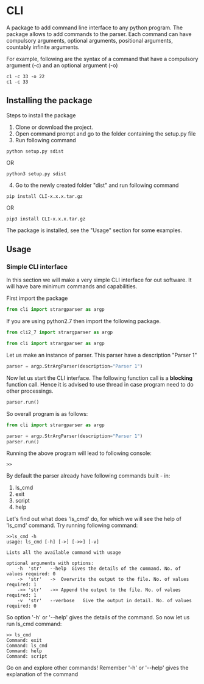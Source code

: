 # CLI
A package to add command line interface to any python program.
The package allows to add commands to the parser. Each command can have
compulsory arguments, optional arguments, positional arguments, countably
infinite arguments.

For example, following are the syntax of a command that have a 
compulsory argument (-c) and an optional argument (-o)
~~~ 
c1 -c 33 -o 22
c1 -c 33
~~~

## Installing the package
Steps to install the package
1. Clone or download the project.
2. Open command prompt and go to the folder containing the setup.py file
3. Run following command
~~~
python setup.py sdist
~~~ 
OR
~~~
python3 setup.py sdist
~~~
4. Go to the newly created folder "dist" and run following command
~~~
pip install CLI-x.x.x.tar.gz
~~~ 
OR
~~~
pip3 install CLI-x.x.x.tar.gz 
~~~

The package is installed, see the "Usage" section for some examples.

## Usage

### Simple CLI interface
In this section we will make a very simple CLI interface for out software.
It will have bare minimum commands and capabilities.

First import the package
```python
from cli import strargparser as argp
```
If you are using python2.7 then import the following package.
```python
from cli2_7 import strargparser as argp
```

```python
from cli import strargparser as argp
```
Let us make an instance of parser. This parser have a description "Parser 1"
```python
parser = argp.StrArgParser(description="Parser 1")
```
Now let us start the CLI interface. The following function call is a **blocking** function
call. Hence it is advised to use thread in case program need to do other processings.
```python
parser.run()
```
So overall program is as follows:
```python
from cli import strargparser as argp

parser = argp.StrArgParser(description="Parser 1")
parser.run()
```
Running the above program will lead to following console:
~~~
>>
~~~

By default the parser already have following commands built - in:
1. ls_cmd
2. exit
3. script
4. help

Let's find out what does 'ls_cmd' do, for which we will see the help of 'ls_cmd' command.
Try running following command:
~~~
>>ls_cmd -h
usage: ls_cmd [-h] [->] [->>] [-v]

Lists all the available command with usage

optional arguments with options:
	-h	'str'	--help	Gives the details of the command. No. of values required: 0
	->	'str'	->	Overwrite the output to the file. No. of values required: 1
	->>	'str'	->>	Append the output to the file. No. of values required: 1
	-v	'str'	--verbose	Give the output in detail. No. of values required: 0
~~~
So option '-h' or '--help' gives the details of the command.
So now let us run ls_cmd command:
~~~
>> ls_cmd
Command: exit
Command: ls_cmd
Command: help
Command: script
~~~

Go on and explore other commands! Remember '-h' or '--help' gives the explanation of the 
command

